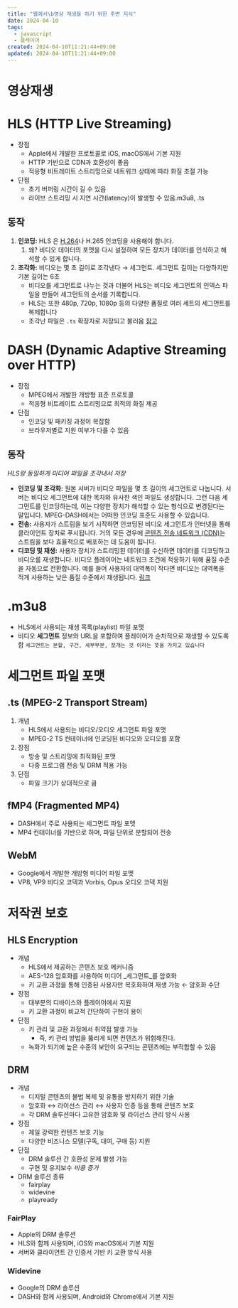 ```yaml
---
title: "웹에서\b영상 재생을 하기 위한 주변 지식"
date: 2024-04-10
tags:
  - javascript
  - 플레이어
created: 2024-04-10T11:21:44+09:00
updated: 2024-04-10T11:21:44+09:00
---
```

# 영상재생

# HLS (HTTP Live Streaming)
- 장점
    - Apple에서 개발한 프로토콜로 iOS, macOS에서 기본 지원
    - HTTP 기반으로 CDN과 호환성이 좋음
    - 적응형 비트레이트 스트리밍으로 네트워크 상태에 따라 화질 조절 가능
- 단점
    - 초기 버퍼링 시간이 길 수 있음    
    - 라이브 스트리밍 시 지연 시간(latency)이 발생할 수 있음.m3u8, .ts
        
## 동작
1. **인코딩:** HLS 은 [H.264](https://www.cloudflare.com/learning/video/what-is-h264-avc/ "https://www.cloudflare.com/learning/video/what-is-h264-avc/")나 H.265 인코딩을 사용해야 합니다.
    1. 왜? 비디오 데이터의 포맷을 다시 설정하여 모든 장치가 데이터를 인식하고 해석할 수 있게 합니다.
2. **조각화:** 비디오는 몇 초 길이로 조각낸다 → 세그먼트. 세그먼트 길이는 다양하지만 기본 길이는 6초
    - 비디오를 세그먼트로 나누는 것과 더불어 HLS는 비디오 세그먼트의 인덱스 파일을 만들어 세그먼트의 순서를 기록합니다.        
    - HLS는 또한 480p, 720p, 1080p 등의 다양한 품질로 여러 세트의 세그먼트를 복제합니다
    - 조각난 파일은 `.ts` 확장자로 저장되고 불러옴
[참고](https://www.cloudflare.com/ko-kr/learning/video/what-is-http-live-streaming/ "https://www.cloudflare.com/ko-kr/learning/video/what-is-http-live-streaming/")

# DASH (Dynamic Adaptive Streaming over HTTP)
- 장점
    - MPEG에서 개발한 개방형 표준 프로토콜
    - 적응형 비트레이트 스트리밍으로 최적의 화질 제공
- 단점
    - 인코딩 및 패키징 과정이 복잡함
    - 브라우저별로 지원 여부가 다를 수 있음
        

## 동작

_HLS랑 동일하게 미디어 파일을 조각내서 저장_
- **인코딩 및 조각화:** 원본 서버가 비디오 파일을 몇 초 길이의 세그먼트로 나눕니다. 서버는 비디오 세그먼트에 대한 목차와 유사한 색인 파일도 생성합니다. 그런 다음 세그먼트를 인코딩하는데, 이는 다양한 장치가 해석할 수 있는 형식으로 변경된다는 말입니다. MPEG-DASH에서는 어떠한 인코딩 표준도 사용할 수 있습니다.
- **전송:** 사용자가 스트림을 보기 시작하면 인코딩된 비디오 세그먼트가 인터넷을 통해 클라이언트 장치로 푸시됩니다. 거의 모든 경우에 [콘텐츠 전송 네트워크 (CDN)](https://www.cloudflare.com/learning/cdn/what-is-a-cdn/ "https://www.cloudflare.com/learning/cdn/what-is-a-cdn/")는 스트림을 보다 효율적으로 배포하는 데 도움이 됩니다.
- **디코딩 및 재생:** 사용자 장치가 스트리밍된 데이터를 수신하면 데이터를 디코딩하고 비디오를 재생합니다. 비디오 플레이어는 네트워크 조건에 적응하기 위해 품질 수준을 자동으로 전환합니다. 예를 들어 사용자의 대역폭이 작다면 비디오는 대역폭을 적게 사용하는 낮은 품질 수준에서 재생됩니다.
[링크](https://www.cloudflare.com/ko-kr/learning/video/what-is-mpeg-dash/ "https://www.cloudflare.com/ko-kr/learning/video/what-is-mpeg-dash/")

# .m3u8
- HLS에서 사용되는 재생 목록(playlist) 파일 포맷
- 비디오 **세그먼트** 정보와 URL을 포함하여 플레이어가 순차적으로 재생할 수 있도록 함
`세그먼트는 분할, 구간, 세부부분, 쪼개는 것 이라는 뜻을 가지고 있습니다`

# 세그먼트 파일 포맷

## .ts (MPEG-2 Transport Stream)

1. 개념
    - HLS에서 사용되는 비디오/오디오 세그먼트 파일 포맷
    - MPEG-2 TS 컨테이너에 인코딩된 비디오와 오디오를 포함
2. 장점
    - 방송 및 스트리밍에 최적화된 포맷
    - 다중 프로그램 전송 및 DRM 적용 가능
3. 단점
    - 파일 크기가 상대적으로 큼
        

## fMP4 (Fragmented MP4)
- DASH에서 주로 사용되는 세그먼트 파일 포맷
- MP4 컨테이너를 기반으로 하며, 파일 단위로 분할되어 전송
## WebM
- Google에서 개발한 개방형 미디어 파일 포맷
- VP8, VP9 비디오 코덱과 Vorbis, Opus 오디오 코덱 지원

# 저작권 보호

## HLS Encryption
- 개념
    - HLS에서 제공하는 콘텐츠 보호 메커니즘
    - AES-128 암호화를 사용하여 미디어 _세그먼트_를 암호화
    - 키 교환 과정을 통해 인증된 사용자만 복호화하여 재생 가능 ← 암호화 수단
- 장점
    - 대부분의 디바이스와 플레이어에서 지원
    - 키 교환 과정이 비교적 간단하여 구현이 용이    
- 단점
    - 키 관리 및 교환 과정에서 취약점 발생 가능    
        - 즉, 키 관리 방법을 뚫리게 되면 컨텐츠가 위험해진다.
    - 녹화가 되기에 높은 수준의 보안이 요구되는 콘텐츠에는 부적합할 수 있음

## DRM
- 개념
    - 디지털 콘텐츠의 불법 복제 및 유통을 방지하기 위한 기술
    - 암호화 ↔︎ 라이선스 관리 ↔︎ 사용자 인증 등을 통해 콘텐츠 보호
    - 각 DRM 솔루션마다 고유한 암호화 및 라이선스 관리 방식 사용    
- 장점
    - 제일 강력한 컨텐츠 보호 기능
    - 다양한 비즈니스 모델(구독, 대여, 구매 등) 지원
- 단점
    - DRM 솔루션 간 호환성 문제 발생 가능
    - 구현 및 유지보수 _비용 증가_
- DRM 솔루션 종류
    - fairplay
    - widevine
    - playready
        

### FairPlay
- Apple의 DRM 솔루션
- HLS와 함께 사용되며, iOS와 macOS에서 기본 지원
- 서버와 클라이언트 간 인증서 기반 키 교환 방식 사용

### Widevine
- Google의 DRM 솔루션
- DASH와 함께 사용되며, Android와 Chrome에서 기본 지원